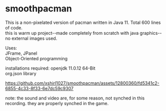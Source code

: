 # smoothpacman
This is a non-pixelated version of pacman written in Java 11. Total 600 lines of code. \
this is warm up project--made completely from scratch with java graphics--no external images used.

Uses:\
JFrame, JPanel\
Object-Oriented programming


installations required:
openjdk 11.0.12 64-Bit\
org.json library


https://github.com/xshirl1027/smoothpacman/assets/12800360/fd5341c2-6855-4c33-8f33-6e7dc59c9307

note: the sound and video are, for some reason, not synched in this recording. they are properly synched in the game.

